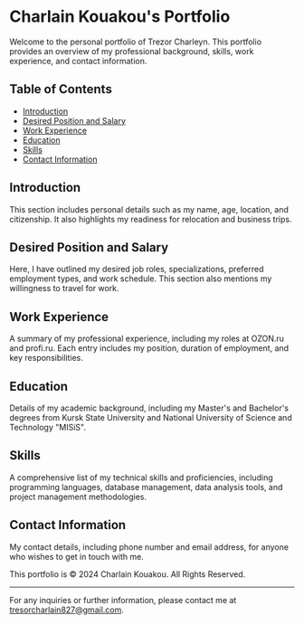 # Charlain Kouakou's Portfolio

Welcome to the personal portfolio of Trezor Charleyn. This portfolio provides an overview of my professional background, skills, work experience, and contact information.

## Table of Contents

- [Introduction](#introduction)
- [Desired Position and Salary](#desired-position-and-salary)
- [Work Experience](#work-experience)
- [Education](#education)
- [Skills](#skills)
- [Contact Information](#contact-information)

## Introduction

This section includes personal details such as my name, age, location, and citizenship. It also highlights my readiness for relocation and business trips.

## Desired Position and Salary

Here, I have outlined my desired job roles, specializations, preferred employment types, and work schedule. This section also mentions my willingness to travel for work.

## Work Experience

A summary of my professional experience, including my roles at OZON.ru and profi.ru. Each entry includes my position, duration of employment, and key responsibilities.

## Education

Details of my academic background, including my Master's and Bachelor's degrees from Kursk State University and National University of Science and Technology "MISiS".

## Skills

A comprehensive list of my technical skills and proficiencies, including programming languages, database management, data analysis tools, and project management methodologies.

## Contact Information

My contact details, including phone number and email address, for anyone who wishes to get in touch with me.



This portfolio is © 2024 Charlain Kouakou. All Rights Reserved.

---

For any inquiries or further information, please contact me at [tresorcharlain827@gmail.com](mailto:tresorcharlain827@gmail.com).
